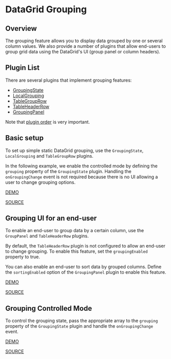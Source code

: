 # DataGrid Grouping

## Overview

The grouping feature allows you to display data grouped by one or several
column values. We also provide a number of plugins that allow end-users to group grid data using the DataGrid's UI (group panel or column headers).

## Plugin List

There are several plugins that implement grouping features:
- [GroupingState](../reference/grouping-state.md)
- [LocalGrouping](../reference/local-grouping.md)
- [TableGroupRow](../reference/table-group-row.md)
- [TableHeaderRow](../reference/table-header-row.md)
- [GroupingPanel](../reference/grouping-panel.md)

Note that [plugin order](../README.md#plugin-order) is very important.

## Basic setup

To set up simple static DataGrid grouping, use the `GroupingState`, `LocalGrouping` and `TableGroupRow` plugins.

In the following example, we enable the controlled mode by defining the `grouping` property of the `GroupingState` plugin. Handling the `onGroupingChange` event is not required because there is no UI allowing a user to change grouping options.

[DEMO](http://devexpress.github.io/devextreme-reactive/react/datagrid/demos/#/grouping/local-grouping-static)

[SOURCE](https://github.com/DevExpress/devextreme-reactive/tree/master/packages/dx-react-demos/src/bootstrap3/grouping/local-grouping-static.jsx)

## Grouping UI for an end-user

To enable an end-user to group data by a certain column, use the `GroupPanel` and `TableHeaderRow` plugins.

By default, the `TableHeaderRow` plugin is not configured to allow an end-user to change grouping. To enable this feature, set the `groupingEnabled` property to true.

You can also enable an end-user to sort data by grouped columns. Define the `sortingEnabled` option of the `GroupingPanel` plugin to enable this feature.

[DEMO](http://devexpress.github.io/devextreme-reactive/react/datagrid/demos/#/grouping/local-grouping-with-ui)

[SOURCE](https://github.com/DevExpress/devextreme-reactive/tree/master/packages/dx-react-demos/src/bootstrap3/grouping/local-grouping-with-ui.jsx)

## Grouping Controlled Mode

To control the grouping state, pass the appropriate array to the `grouping` property of the `GroupingState` plugin and handle the `onGroupingChange` event.

[DEMO](http://devexpress.github.io/devextreme-reactive/react/datagrid/demos/#/grouping/local-grouping-controlled)

[SOURCE](https://github.com/DevExpress/devextreme-reactive/tree/master/packages/dx-react-demos/src/bootstrap3/grouping/local-grouping-controlled.jsx)

